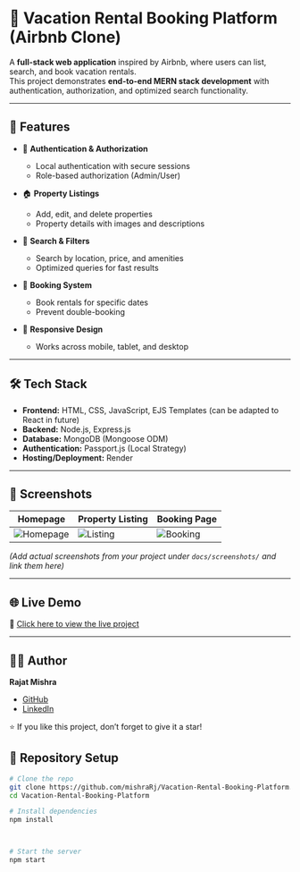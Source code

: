 # 🏡 Vacation Rental Booking Platform (Airbnb Clone)

A **full-stack web application** inspired by Airbnb, where users can list, search, and book vacation rentals.  
This project demonstrates **end-to-end MERN stack development** with authentication, authorization, and optimized search functionality.  

---

## 🚀 Features
- 🔐 **Authentication & Authorization**  
  - Local authentication with secure sessions  
  - Role-based authorization (Admin/User)  

- 🏠 **Property Listings**  
  - Add, edit, and delete properties  
  - Property details with images and descriptions  

- 🔎 **Search & Filters**  
  - Search by location, price, and amenities  
  - Optimized queries for fast results  

- 📅 **Booking System**  
  - Book rentals for specific dates  
  - Prevent double-booking  

- 📱 **Responsive Design**  
  - Works across mobile, tablet, and desktop  

---

## 🛠 Tech Stack
- **Frontend:** HTML, CSS, JavaScript, EJS Templates (can be adapted to React in future)  
- **Backend:** Node.js, Express.js  
- **Database:** MongoDB (Mongoose ODM)  
- **Authentication:** Passport.js (Local Strategy)  
- **Hosting/Deployment:** Render  

---

## 📸 Screenshots
| Homepage | Property Listing | Booking Page |
|----------|------------------|--------------|
| ![Homepage](docs/screenshots/home.png) | ![Listing](docs/screenshots/listing.png) | ![Booking](docs/screenshots/booking.png) |

*(Add actual screenshots from your project under `docs/screenshots/` and link them here)*  

---

## 🌐 Live Demo
🔗 [Click here to view the live project](https://airbnb-replica-b13p.onrender.com/listings)  

---
## 👨‍💻 Author
**Rajat Mishra**  
- [GitHub](https://github.com/mishraRj)  
- [LinkedIn](https://www.linkedin.com/in/mishrarj/)  

⭐ If you like this project, don’t forget to give it a star!

## 📂 Repository Setup

```bash
# Clone the repo
git clone https://github.com/mishraRj/Vacation-Rental-Booking-Platform.git
cd Vacation-Rental-Booking-Platform

# Install dependencies
npm install



# Start the server
npm start
